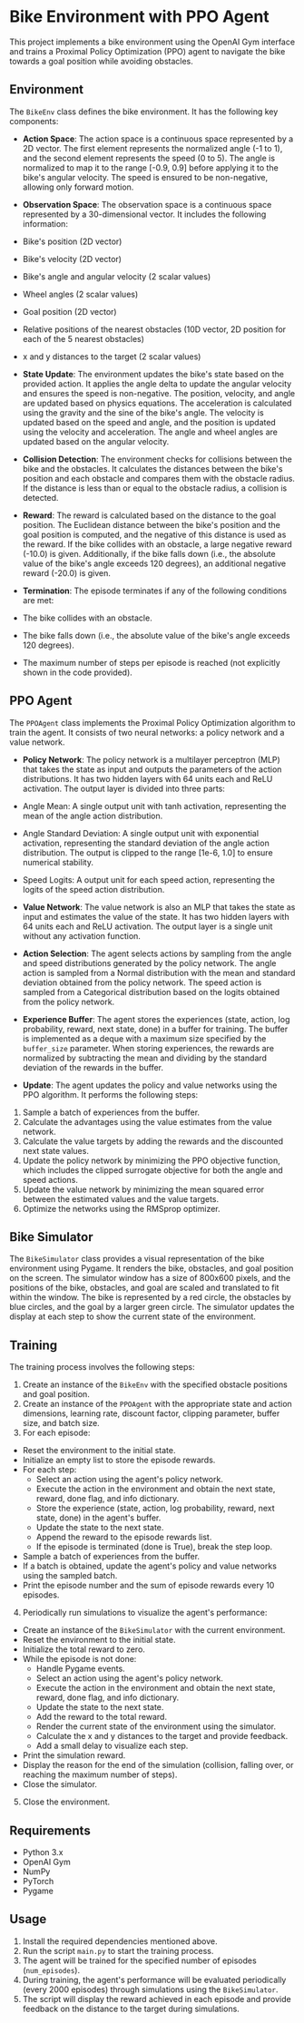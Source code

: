 # Bike Environment with PPO Agent

This project implements a bike environment using the OpenAI Gym interface and trains a Proximal Policy Optimization (PPO) agent to navigate the bike towards a goal position while avoiding obstacles.

## Environment

The `BikeEnv` class defines the bike environment. It has the following key components:

- **Action Space**: The action space is a continuous space represented by a 2D vector. The first element represents the normalized angle (-1 to 1), and the second element represents the speed (0 to 5). The angle is normalized to map it to the range [-0.9, 0.9] before applying it to the bike's angular velocity. The speed is ensured to be non-negative, allowing only forward motion.

- **Observation Space**: The observation space is a continuous space represented by a 30-dimensional vector. It includes the following information:
 - Bike's position (2D vector)
 - Bike's velocity (2D vector)
 - Bike's angle and angular velocity (2 scalar values)
 - Wheel angles (2 scalar values)
 - Goal position (2D vector)
 - Relative positions of the nearest obstacles (10D vector, 2D position for each of the 5 nearest obstacles)
 - x and y distances to the target (2 scalar values)

- **State Update**: The environment updates the bike's state based on the provided action. It applies the angle delta to update the angular velocity and ensures the speed is non-negative. The position, velocity, and angle are updated based on physics equations. The acceleration is calculated using the gravity and the sine of the bike's angle. The velocity is updated based on the speed and angle, and the position is updated using the velocity and acceleration. The angle and wheel angles are updated based on the angular velocity.

- **Collision Detection**: The environment checks for collisions between the bike and the obstacles. It calculates the distances between the bike's position and each obstacle and compares them with the obstacle radius. If the distance is less than or equal to the obstacle radius, a collision is detected.

- **Reward**: The reward is calculated based on the distance to the goal position. The Euclidean distance between the bike's position and the goal position is computed, and the negative of this distance is used as the reward. If the bike collides with an obstacle, a large negative reward (-10.0) is given. Additionally, if the bike falls down (i.e., the absolute value of the bike's angle exceeds 120 degrees), an additional negative reward (-20.0) is given.

- **Termination**: The episode terminates if any of the following conditions are met:
 - The bike collides with an obstacle.
 - The bike falls down (i.e., the absolute value of the bike's angle exceeds 120 degrees).
 - The maximum number of steps per episode is reached (not explicitly shown in the code provided).

## PPO Agent

The `PPOAgent` class implements the Proximal Policy Optimization algorithm to train the agent. It consists of two neural networks: a policy network and a value network.

- **Policy Network**: The policy network is a multilayer perceptron (MLP) that takes the state as input and outputs the parameters of the action distributions. It has two hidden layers with 64 units each and ReLU activation. The output layer is divided into three parts:
 - Angle Mean: A single output unit with tanh activation, representing the mean of the angle action distribution.
 - Angle Standard Deviation: A single output unit with exponential activation, representing the standard deviation of the angle action distribution. The output is clipped to the range [1e-6, 1.0] to ensure numerical stability.
 - Speed Logits: A output unit for each speed action, representing the logits of the speed action distribution.

- **Value Network**: The value network is also an MLP that takes the state as input and estimates the value of the state. It has two hidden layers with 64 units each and ReLU activation. The output layer is a single unit without any activation function.

- **Action Selection**: The agent selects actions by sampling from the angle and speed distributions generated by the policy network. The angle action is sampled from a Normal distribution with the mean and standard deviation obtained from the policy network. The speed action is sampled from a Categorical distribution based on the logits obtained from the policy network.

- **Experience Buffer**: The agent stores the experiences (state, action, log probability, reward, next state, done) in a buffer for training. The buffer is implemented as a deque with a maximum size specified by the `buffer_size` parameter. When storing experiences, the rewards are normalized by subtracting the mean and dividing by the standard deviation of the rewards in the buffer.

- **Update**: The agent updates the policy and value networks using the PPO algorithm. It performs the following steps:
 1. Sample a batch of experiences from the buffer.
 2. Calculate the advantages using the value estimates from the value network.
 3. Calculate the value targets by adding the rewards and the discounted next state values.
 4. Update the policy network by minimizing the PPO objective function, which includes the clipped surrogate objective for both the angle and speed actions.
 5. Update the value network by minimizing the mean squared error between the estimated values and the value targets.
 6. Optimize the networks using the RMSprop optimizer.

## Bike Simulator

The `BikeSimulator` class provides a visual representation of the bike environment using Pygame. It renders the bike, obstacles, and goal position on the screen. The simulator window has a size of 800x600 pixels, and the positions of the bike, obstacles, and goal are scaled and translated to fit within the window. The bike is represented by a red circle, the obstacles by blue circles, and the goal by a larger green circle. The simulator updates the display at each step to show the current state of the environment.

## Training

The training process involves the following steps:

1. Create an instance of the `BikeEnv` with the specified obstacle positions and goal position.
2. Create an instance of the `PPOAgent` with the appropriate state and action dimensions, learning rate, discount factor, clipping parameter, buffer size, and batch size.
3. For each episode:
  - Reset the environment to the initial state.
  - Initialize an empty list to store the episode rewards.
  - For each step:
    - Select an action using the agent's policy network.
    - Execute the action in the environment and obtain the next state, reward, done flag, and info dictionary.
    - Store the experience (state, action, log probability, reward, next state, done) in the agent's buffer.
    - Update the state to the next state.
    - Append the reward to the episode rewards list.
    - If the episode is terminated (done is True), break the step loop.
  - Sample a batch of experiences from the buffer.
  - If a batch is obtained, update the agent's policy and value networks using the sampled batch.
  - Print the episode number and the sum of episode rewards every 10 episodes.
4. Periodically run simulations to visualize the agent's performance:
  - Create an instance of the `BikeSimulator` with the current environment.
  - Reset the environment to the initial state.
  - Initialize the total reward to zero.
  - While the episode is not done:
    - Handle Pygame events.
    - Select an action using the agent's policy network.
    - Execute the action in the environment and obtain the next state, reward, done flag, and info dictionary.
    - Update the state to the next state.
    - Add the reward to the total reward.
    - Render the current state of the environment using the simulator.
    - Calculate the x and y distances to the target and provide feedback.
    - Add a small delay to visualize each step.
  - Print the simulation reward.
  - Display the reason for the end of the simulation (collision, falling over, or reaching the maximum number of steps).
  - Close the simulator.
5. Close the environment.

## Requirements

- Python 3.x
- OpenAI Gym
- NumPy
- PyTorch
- Pygame

## Usage

1. Install the required dependencies mentioned above.
2. Run the script `main.py` to start the training process.
3. The agent will be trained for the specified number of episodes (`num_episodes`).
4. During training, the agent's performance will be evaluated periodically (every 2000 episodes) through simulations using the `BikeSimulator`.
5. The script will display the reward achieved in each episode and provide feedback on the distance to the target during simulations.
